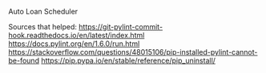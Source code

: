 Auto Loan Scheduler


Sources that helped: 
https://git-pylint-commit-hook.readthedocs.io/en/latest/index.html
https://docs.pylint.org/en/1.6.0/run.html
https://stackoverflow.com/questions/48015106/pip-installed-pylint-cannot-be-found
https://pip.pypa.io/en/stable/reference/pip_uninstall/
